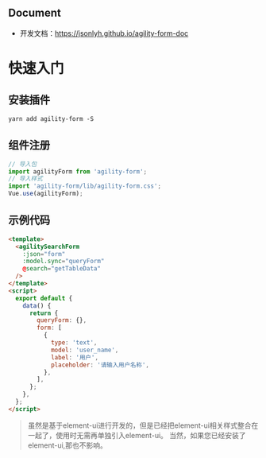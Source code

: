 ## Document

- 开发文档：https://jsonlyh.github.io/agility-form-doc

# 快速入门

## 安装插件

```shell
yarn add agility-form -S
```

## 组件注册

```js
// 导入包
import agilityForm from 'agility-form';
// 导入样式
import 'agility-form/lib/agility-form.css';
Vue.use(agilityForm);
```

## 示例代码


```html
<template>
  <agilitySearchForm
    :json="form"
    :model.sync="queryForm"
    @search="getTableData"
  />
</template>
<script>
  export default {
    data() {
      return {
        queryForm: {},
        form: [
          {
            type: 'text',
            model: 'user_name',
            label: '用户',
            placeholder: '请输入用户名称',
          },
        ],
      };
    },
  };
</script>
```
> 虽然是基于element-ui进行开发的，但是已经把element-ui相关样式整合在一起了，使用时无需再单独引入element-ui。
> 当然，如果您已经安装了element-ui,那也不影响。